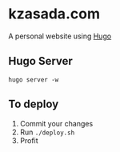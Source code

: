 # kzasada.com
A personal website using [Hugo](https://gohugo.io/)

## Hugo Server
`hugo server -w`

## To deploy
1. Commit your changes
2. Run `./deploy.sh`
3. Profit
